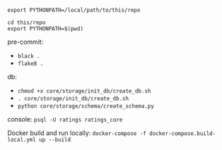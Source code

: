 `export PYTHONPATH=/local/path/to/this/repo`

```
cd this/repo
export PYTHONPATH=$(pwd)
```

pre-commit:
- `black .`
- `flake8 .`

db:
- `chmod +x core/storage/init_db/create_db.sh`
- `. core/storage/init_db/create_db.sh`
- `python core/storage/schema/create_schema.py`

console: `psql -U ratings ratings_core`

Docker build and run locally: `docker-compose -f docker-compose.build-local.yml up --build`